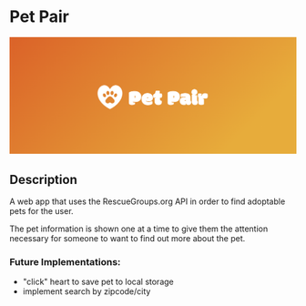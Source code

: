# Pet Pair
![image cover for the Pet Pair repository](https://github.com/Wo1vin/Pet-Pair/blob/main/Pet-Pair-Cover.png?raw=true)
## Description ##
A web app that uses the RescueGroups.org API in order to find adoptable pets for the user.

The pet information is shown one at a time to give them the attention necessary for someone to want to find out more about the pet.

### Future Implementations: ###
- "click" heart to save pet to local storage
- implement search by zipcode/city
